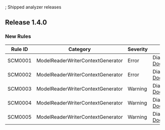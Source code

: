 ﻿; Shipped analyzer releases

## Release 1.4.0

### New Rules

Rule ID | Category | Severity | Notes
--------|----------|----------|-------
SCM0001 | ModelReaderWriterContextGenerator | Error | DiagnosticDescriptors, [Documentation](https://aka.ms/system-clientmodel/diagnostics#scm0001)
SCM0002 | ModelReaderWriterContextGenerator | Error | DiagnosticDescriptors, [Documentation](https://aka.ms/system-clientmodel/diagnostics#scm0002)
SCM0003 | ModelReaderWriterContextGenerator | Warning | DiagnosticDescriptors, [Documentation](https://aka.ms/system-clientmodel/diagnostics#scm0003)
SCM0004 | ModelReaderWriterContextGenerator | Warning | DiagnosticDescriptors, [Documentation](https://aka.ms/system-clientmodel/diagnostics#scm0004)
SCM0005 | ModelReaderWriterContextGenerator | Warning | DiagnosticDescriptors, [Documentation](https://aka.ms/system-clientmodel/diagnostics#scm0005)
